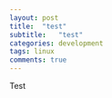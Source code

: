 ```yaml
---
layout: post
title:  "test"
subtitle:   "test"
categories: development
tags: linux
comments: true
---
```


Test


	
	 
